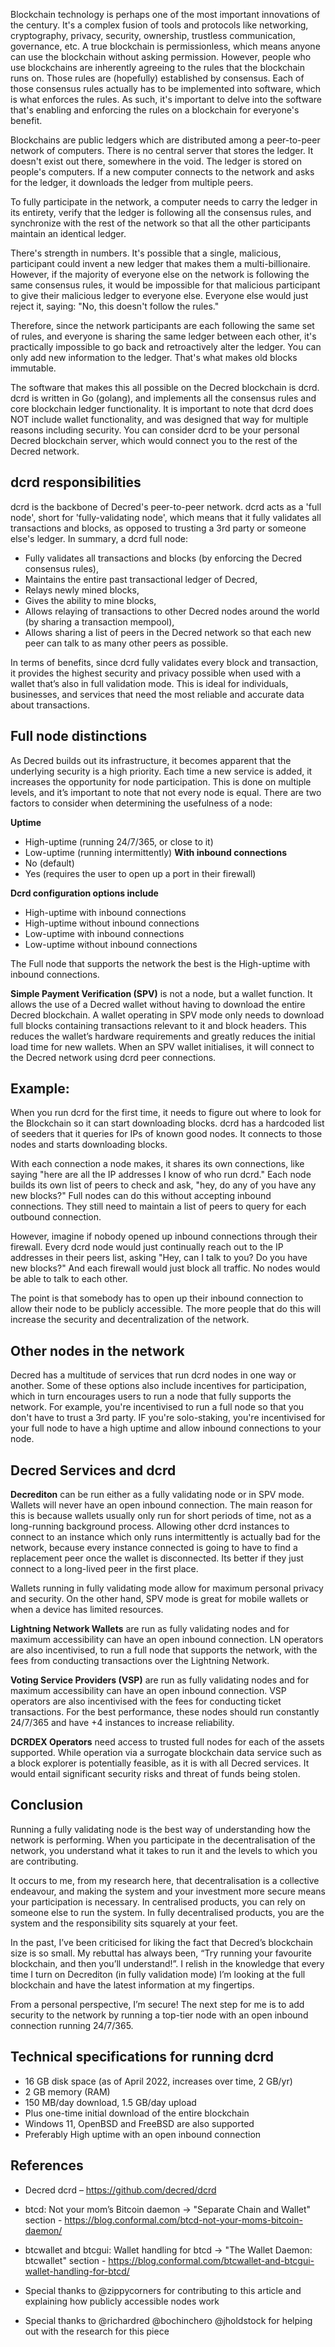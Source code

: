 
Blockchain technology is perhaps one of the most important innovations of the century. It's a complex fusion of tools and protocols like networking, cryptography, privacy, security, ownership, trustless communication, governance, etc. A true blockchain is permissionless, which means anyone can use the blockchain without asking permission. However, people who use blockchains are inherently agreeing to the rules that the blockchain runs on. Those rules are (hopefully) established by consensus. Each of those consensus rules actually has to be implemented into software, which is what enforces the rules. As such, it's important to delve into the software that's enabling and enforcing the rules on a blockchain for everyone's benefit.

Blockchains are public ledgers which are distributed among a peer-to-peer network of computers. There is no central server that stores the ledger. It doesn't exist out there, somewhere in the void. The ledger is stored on people's computers. If a new computer connects to the network and asks for the ledger, it downloads the ledger from multiple peers. 

To fully participate in the network, a computer needs to carry the ledger in its entirety, verify that the ledger is following all the consensus rules, and synchronize with the rest of the network so that all the other participants maintain an identical ledger.

There's strength in numbers. It's possible that a single, malicious, participant could invent a new ledger that makes them a multi-billionaire. However, if the majority of everyone else on the network is following the same consensus rules, it would be impossible for that malicious participant to give their malicious ledger to everyone else. Everyone else would just reject it, saying: "No, this doesn't follow the rules."

Therefore, since the network participants are each following the same set of rules, and everyone is sharing the same ledger between each other, it's practically impossible to go back and retroactively alter the ledger. You can only add new information to the ledger. That's what makes old blocks immutable.

The software that makes this all possible on the Decred blockchain is dcrd. dcrd is written in Go (golang), and implements all the consensus rules and core blockchain ledger functionality. It is important to note that dcrd does NOT include wallet functionality, and was designed that way for multiple reasons including security. You can consider dcrd to be your personal Decred blockchain server, which would connect you to the rest of the Decred network.

## dcrd responsibilities
dcrd is the backbone of Decred's peer-to-peer network. dcrd acts as a 'full node', short for 'fully-validating node', which means that it fully validates all transactions and blocks, as opposed to trusting a 3rd party or someone else's ledger. In summary, a dcrd full node:

* Fully validates all transactions and blocks (by enforcing the Decred consensus rules),
* Maintains the entire past transactional ledger of Decred,
* Relays newly mined blocks,
* Gives the ability to mine blocks,
* Allows relaying of transactions to other Decred nodes around the world (by sharing a transaction mempool),
* Allows sharing a list of peers in the Decred network so that each new peer can talk to as many other peers as possible.

In terms of benefits, since dcrd fully validates every block and transaction, it provides the highest security and privacy possible when used with a wallet that’s also in full validation mode. This is ideal for individuals, businesses, and services that need the most reliable and accurate data about transactions.

## Full node distinctions
As Decred builds out its infrastructure, it becomes apparent that the underlying security is a high priority. Each time a new service is added, it increases the opportunity for node participation. This is done on multiple levels, and it’s important to note that not every node is equal. There are two factors to consider when determining the usefulness of a node:

**Uptime**
* High-uptime (running 24/7/365, or close to it)
* Low-uptime (running intermittently)
**With inbound connections**
* No (default)
* Yes (requires the user to open up a port in their firewall)

**Dcrd configuration options include**
* High-uptime with inbound connections
* High-uptime without inbound connections
* Low-uptime with inbound connections
* Low-uptime without inbound connections

The Full node that supports the network the best is the High-uptime with inbound connections.

**Simple Payment Verification (SPV)** is not a node, but a wallet function. It allows the use of a Decred wallet without having to download the entire Decred blockchain. A wallet operating in SPV mode only needs to download full blocks containing transactions relevant to it and block headers. This reduces the wallet’s hardware requirements and greatly reduces the initial load time for new wallets. When an SPV wallet initialises, it will connect to the Decred network using dcrd peer connections.

## Example:
When you run dcrd for the first time, it needs to figure out where to look for the Blockchain so it can start downloading blocks. dcrd has a hardcoded list of seeders that it queries for IPs of known good nodes. It connects to those nodes and starts downloading blocks.

With each connection a node makes, it shares its own connections, like saying "here are all the IP addresses I know of who run dcrd." Each node builds its own list of peers to check and ask, "hey, do any of you have any new blocks?" Full nodes can do this without accepting inbound connections. They still need to maintain a list of peers to query for each outbound connection.

However, imagine if nobody opened up inbound connections through their firewall. Every dcrd node would just continually reach out to the IP addresses in their peers list, asking "Hey, can I talk to you? Do you have new blocks?" And each firewall would just block all traffic. No nodes would be able to talk to each other.

The point is that somebody has to open up their inbound connection to allow their node to be publicly accessible. The more people that do this will increase the security and decentralization of the network. 

## Other nodes in the network
Decred has a multitude of services that run dcrd nodes in one way or another. Some of these options also include incentives for participation, which in turn encourages users to run a node that fully supports the network. For example, you're incentivised to run a full node so that you don't have to trust a 3rd party. IF you're solo-staking, you're incentivised for your full node to have a high uptime and allow inbound connections to your node.

## Decred Services and dcrd

**Decrediton** can be run either as a fully validating node or in SPV mode. Wallets will never have an open inbound connection. The main reason for this is because wallets usually only run for short periods of time, not as a long-running background process. Allowing other dcrd instances to connect to an instance which only runs intermittently is actually bad for the network, because every instance connected is going to have to find a replacement peer once the wallet is disconnected. Its better if they just connect to a long-lived peer in the first place.

Wallets running in fully validating mode allow for maximum personal privacy and security. On the other hand, SPV mode is great for mobile wallets or when a device has limited resources. 

**Lightning Network Wallets** are run as fully validating nodes and for maximum accessibility can have an open inbound connection. LN operators are also incentivised, to run a full node that supports the network, with the fees from conducting transactions over the Lightning Network.

**Voting Service Providers (VSP)** are run as fully validating nodes and for maximum accessibility can have an open inbound connection. VSP operators are also incentivised with the fees for conducting ticket transactions. For the best performance, these nodes should run constantly 24/7/365 and have +4 instances to increase reliability.

**DCRDEX Operators** need access to trusted full nodes for each of the assets supported. While operation via a surrogate blockchain data service such as a block explorer is potentially feasible, as it is with all Decred services. It would entail significant security risks and threat of funds being stolen.  

## Conclusion
Running a fully validating node is the best way of understanding how the network is performing. When you participate in the decentralisation of the network, you understand what it takes to run it and the levels to which you are contributing. 

It occurs to me, from my research here, that decentralisation is a collective endeavour, and making the system and your investment more secure means your participation is necessary. In centralised products, you can rely on someone else to run the system. In fully decentralised products, you are the system and the responsibility sits squarely at your feet.

In the past, I’ve been criticised for liking the fact that Decred’s blockchain size is so small. My rebuttal has always been, “Try running your favourite blockchain, and then you’ll understand!”. I relish in the knowledge that every time I turn on Decrediton (in fully validation mode) I’m looking at the full blockchain and have the latest information at my fingertips. 

From a personal perspective, I’m secure! The next step for me is to add security to the network by running a top-tier node with an open inbound connection running 24/7/365.

## Technical specifications for running dcrd
* 16 GB disk space (as of April 2022, increases over time, 2 GB/yr)
* 2 GB memory (RAM)
* 150 MB/day download, 1.5 GB/day upload
* Plus one-time initial download of the entire blockchain
* Windows 11, OpenBSD and FreeBSD are also supported
* Preferably High uptime with an open inbound connection

## References
* Decred dcrd – https://github.com/decred/dcrd

* btcd: Not your mom’s Bitcoin daemon -> "Separate Chain and Wallet" section - https://blog.conformal.com/btcd-not-your-moms-bitcoin-daemon/
* btcwallet and btcgui: Wallet handling for btcd -> "The Wallet Daemon: btcwallet" section - https://blog.conformal.com/btcwallet-and-btcgui-wallet-handling-for-btcd/

* Special thanks to @zippycorners for contributing to this article and explaining how publicly accessible nodes work
* Special thanks to @richardred @bochinchero @jholdstock for helping out with the research for this piece
